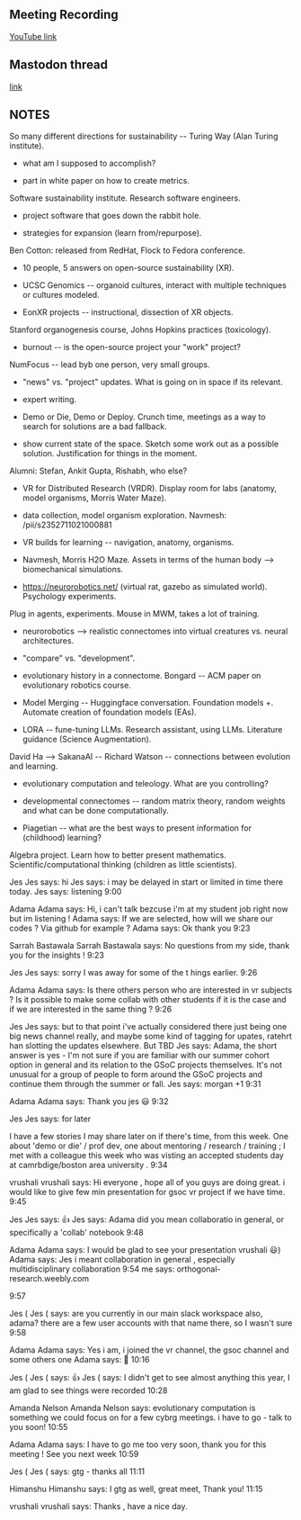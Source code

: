 ## Meeting Recording

[YouTube link](https://youtu.be/NbQx8mQ46VE?si=khGds2TSIvgAoSKQ)

## Mastodon thread

[link](https://neuromatch.social/@OREL/112147752236357126)

## NOTES
So many different directions for sustainability -- Turing Way (Alan Turing institute). 

* what am I supposed to accomplish?

* part in white paper on how to create metrics.


Software sustainability institute. Research software engineers.

* project software that goes down the rabbit hole.

* strategies for expansion (learn from/repurpose).


Ben Cotton: released from RedHat, Flock to Fedora conference.

* 10 people, 5 answers on open-source sustainability (XR).

* UCSC Genomics -- organoid cultures, interact with multiple techniques or cultures modeled.

* EonXR projects -- instructional, dissection of XR objects.

Stanford organogenesis course, Johns Hopkins practices (toxicology).

* burnout -- is the open-source project your "work" project?


NumFocus -- lead byb one person, very small groups.

* "news" vs. "project" updates. What is going on in space if its relevant.

* expert writing. 

* Demo or Die, Demo or Deploy. Crunch time, meetings as a way to search for solutions are a bad fallback.

* show current state of the space. Sketch some work out as a possible solution. Justification for things in the moment.


Alumni: Stefan, Ankit Gupta, Rishabh, who else?

* VR for Distributed Research (VRDR). Display room for labs (anatomy, model organisms, Morris Water Maze).

* data collection, model organism exploration. Navmesh: /pii/s2352711021000881

* VR builds for learning -- navigation, anatomy, organisms.

* Navmesh, Morris H2O Maze. Assets in terms of the human body --> biomechanical simulations.

* https://neurorobotics.net/ (virtual rat, gazebo as simulated world). Psychology experiments.


Plug in agents, experiments. Mouse in MWM, takes a lot of training.

* neurorobotics --> realistic connectomes into virtual creatures vs. neural architectures.

* "compare" vs. "development".

* evolutionary history in a connectome. Bongard -- ACM paper on evolutionary robotics course.

* Model Merging -- Huggingface conversation. Foundation models +. Automate creation of foundation models (EAs).

* LORA -- fune-tuning LLMs. Research assistant, using LLMs. Literature guidance (Science Augmentation).


David Ha --> SakanaAI -- Richard Watson -- connections between evolution and learning.

* evolutionary computation and teleology. What are you controlling?

* developmental connectomes -- random matrix theory, random weights and what can be done computationally.

* Piagetian -- what are the best ways to present information for (childhood) learning?


Algebra project. Learn how to better present mathematics. Scientific/computational thinking (children as little scientists).

Jes
Jes says:
hi 
Jes says:
i may be delayed in start or limited in time there today. 
Jes says:
listening 
9:00

Adama
Adama says:
Hi, i can't talk bezcuse i'm at my student job right now but im listening ! 
Adama says:
If we are selected, how will we share our codes ? Via github for example ? 
Adama says:
Ok thank you 
9:23

Sarrah Bastawala
Sarrah Bastawala says:
No questions from my side, thank you for the insights ! 
9:23

Jes
Jes says:
sorry I was away for some of the t hings earlier. 
9:26

Adama
Adama says:
Is there others person who are interested in vr subjects ? Is it possible to make some collab with other students if it is the case and if we are interested in the same thing ? 
9:26

Jes
Jes says:
but to that point i've actually considered there just being one big news channel really, and maybe some kind of tagging for upates, ratehrt han slotting the updates elsewhere. But TBD 
Jes says:
Adama, the short answer is yes - I'm not sure if you are familiar with our summer cohort option in general and its relation to the GSoC projects themselves. It's not unusual for a group of people to form around the GSoC projects and continue them through the summer or fall. 
Jes says:
morgan +1 
9:31

Adama
Adama says:
Thank you jes 😃 
9:32

Jes
Jes says:
for later

I have a few stories I may share later on if there's time, from this week. One about 'demo or die' / prof dev, one about mentoring / research / training ; I met with a colleague this week who was visting an accepted students day at camrbdige/boston area university . 
9:34

vrushali
vrushali says:
Hi everyone , hope all of you guys are doing great.  i would like to give few min presentation for gsoc vr project if we have time. 
9:45

Jes
Jes says:
👍 
Jes says:
Adama did you mean collaboratio in general, or specifically a 'collab' notebook 
9:48

Adama
Adama says:
I would be glad to see your presentation  vrushali 😃) 
Adama says:
Jes i meant collaboration in general , especially multidisciplinary collaboration 
9:54
me says:
orthogonal-research.weebly.com
 
9:57

Jes (
Jes ( says:
are you currently in our main slack  workspace also, adama? there are a few user accounts with that name there, so I wasn't sure 
9:58

Adama
Adama says:
Yes i am, i joined the vr channel,  the gsoc channel and some others one 
Adama says:
👏 
10:16

Jes (
Jes ( says:
👍 
Jes ( says:
I didn't get to see almost anything this year, I am glad to see things were recorded 
10:28

Amanda Nelson
Amanda Nelson says:
evolutionary computation is something we could focus on for a few cybrg meetings. i have to go - talk to you soon! 
10:55

Adama
Adama says:
I have to go me too very soon, thank you for this meeting ! See you next week 
10:59

Jes (
Jes ( says:
gtg - thanks all 
11:11

Himanshu
Himanshu says:
I gtg as well, great meet, Thank you! 
11:15

vrushali
vrushali says:
Thanks , have a nice day. 
